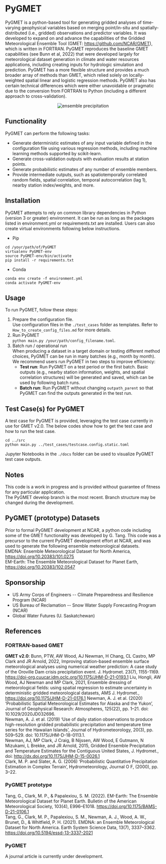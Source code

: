 # PyGMET
PyGMET is a python-based tool for generating gridded analyses of time-varying geophysical variables based on merging point/in-situ and spatially-distributed (i.e., gridded) observations and predictor variables. It was developed to expand on and advance the capabilities of the Gridded Meteorological Ensemble Tool (GMET: https://github.com/NCAR/GMET), which is written in FORTRAN. PyGMET reproduces the baseline GMET capabilities (see Bunn et al, 2022) that were developed largely for meteorological dataset generation in climate and water resources applications, including creating inputs for hydrologic simulation and prediction. PyGMET has a more flexible structure and provides a much broader array of methods than GMET, which relied solely on locally-weighted spatial linear and logistic regression methods. PyGMET also has certain technical differences which were either unavoidable or pragmatic due to the conversion from FORTRAN to Python (including a different approach to cross-validation). 

<p align="center">
  <img src="https://github.com/guoqiang-tang/public_pictures/blob/main/california2017_ensemble_prcp.gif" alt="ensemble precipitation" />
</p>

## Functionality
PyGMET can perform the following tasks: 
-   Generate deterministic estimates of any input variable defined in the configuration file using various regression methods, including machine learning methods supported by scikit-learn.
-   Generate cross-validation outputs with evaluation results at station points.
-   Generate probabilistic estimates of any number of ensemble members.
-   Provide intermediate outputs, such as spatiotemporally correlated random fields, spatial correlation, temporal autocorrelation (lag 1), nearby station index/weights, and more.

## Installation
PyGMET attempts to rely on common library dependencies in Python (version 3 or greater) environment. It can be run as long as the packages listed in environment.yml or requirements.txt are installed. Users can also create virtual environments following below instructions. 
- Pip
```  
cd /your/path/of/PyGMET  
virtualenv PyGMET-env  
source PyGMET-env/bin/activate  
pip install -r requirements.txt  
```  
- Conda
```  
conda env create -f environment.yml  
conda activate PyGMET-env  
```

## Usage

To run PyGMET, follow these steps:

1.  Prepare the configuration file.  
Use configuration files in the `./test_cases` folder as templates. Refer to `How_to_create_config_files.md` for more details.
2.  Run PyGMET  
`python main.py /your/path/config_filename.toml`.
3. Batch run / operational run  
When producing a dataset in a target domain or testing different method choices, PyGMET can be run in many batches (e.g., month by month). We recommend users run PyGMET in two steps to improve efficiency:
    -   **Test run**: Run PyGMET on a test period or the first batch. Basic outputs (e.g., nearby station information, weights, and spatial correlation structures) will be generated and saved, which can be used by following batch runs.
    -   **Batch run**: Run PyGMET without changing `outpath_parent` so that PyGMET can find the outputs generated in the test run.

## Test Case(s) for PyGMET

A test case for PyGMET is provided, leveraging the test case currently in use for GMET v2.0. The below codes show how to get the test case and how to run the test case.
```  
cd ../src  
python main.py ../test_cases/testcase.config.static.toml  
```
Jupyter Notebooks in the `./docs` folder can be used to visualize PyGMET test case outputs.

## Notes
This code is a work in progress and is provided without guarantee of fitness for any particular application.  
The PyGMET develop branch is the most recent. Branch structure may be changed during the development.  

## PyGMET (prototype) Datasets
Prior to formal PyGMET development at NCAR, a python code including some of the GMET functionality was developed by G. Tang.  This code was a precursor to the current PyGMET development effort at NCAR, and was used to generate the following ensemble meteorological datasets.  
EMDNA: Ensemble Meteorological Dataset for North America, https://doi.org/10.20383/101.0275  
EM-Earth: The Ensemble Meteorological Dataset for Planet Earth, https://doi.org/10.20383/102.0547

## Sponsorship
- US Army Corps of Engineers -- Climate Preparedness and Resilience Program (NCAR)
- US Bureau of Reclamation -- Snow Water Supply Forecasting Program (NCAR)
- Global Water Futures (U. Saskatchewan)

## References
### FORTRAN-based GMET
__GMET v2.0__:  Bunn, PTW, AW Wood, AJ Newman, H Chang, CL Castro, MP Clark and JR Arnold, 2022, Improving station-based ensemble surface meteorological analyses using numerical weather prediction:  A case study of the Oroville Dam crisis precipitation event. J. Hydromet. 23(7), 1155-1169. https://doi-org.cuucar.idm.oclc.org/10.1175/JHM-D-21-0193.1
Liu, Hongli, AW Wood, AJ Newman and MP Clark, 2021, Ensemble dressing of meteorological fields: using spatial regression to estimate uncertainty in deterministic gridded meteorological datasets, AMS J. Hydromet., https://doi.org/10.1175/JHM-D-21-0176.1
Newman, A. J. et al. (2020) ‘Probabilistic Spatial Meteorological Estimates for Alaska and the Yukon’, Journal of Geophysical Research: Atmospheres, 125(22), pp. 1–21. doi: 10.1029/2020JD032696.   
Newman, A. J. et al. (2019) ‘Use of daily station observations to produce high-resolution gridded probabilistic precipitation and temperature time series for the Hawaiian Islands’, Journal of Hydrometeorology, 20(3), pp. 509–529. doi: 10.1175/JHM-D-18-0113.1.    
Newman, AJ, MP Clark, J Craig, B Nijssen, AW Wood, E Gutmann, N Mizukami, L Brekke, and JR Arnold, 2015, Gridded Ensemble Precipitation and Temperature Estimates for the Contiguous United States, J. Hydromet., doi: http://dx.doi.org/10.1175/JHM-D-15-0026.1  
Clark, M. P. and Slater, A. G. (2006) ‘Probabilistic Quantitative Precipitation Estimation in Complex Terrain’, Hydrometeorology, Journal O F, (2000), pp. 3–22.

### PyGMET prototype
Tang, G., Clark, M. P., & Papalexiou, S. M. (2022). EM-Earth: The Ensemble Meteorological Dataset for Planet Earth. Bulletin of the American Meteorological Society, 103(4), E996–E1018. https://doi.org/10.1175/BAMS-D-21-0106.1  
Tang, G., Clark, M. P., Papalexiou, S. M., Newman, A. J., Wood, A. W., Brunet, D., & Whitfield, P. H. (2021). EMDNA: an Ensemble Meteorological Dataset for North America. Earth System Science Data, 13(7), 3337–3362. https://doi.org/10.5194/essd-13-3337-2021

### PyGMET
A journal article is currently under development.
